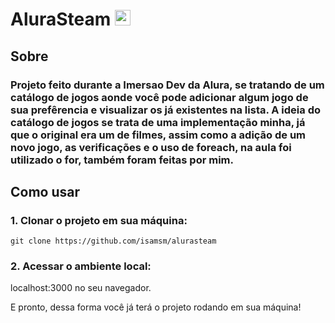 # AluraSteam <img src="https://raw.githubusercontent.com/Tarikul-Islam-Anik/Animated-Fluent-Emojis/master/Emojis/Smilies/Alien%20Monster.png" alt="Alien Monster" width="25" height="25" />

## Sobre

### Projeto feito durante a Imersao Dev da Alura, se tratando de um catálogo de jogos aonde você pode adicionar algum jogo de sua prefêrencia e visualizar os já existentes na lista. A ideia do catálogo de jogos se trata de uma implementação minha, já que o original era um de filmes, assim como a adição de um novo jogo, as verificações e o uso de foreach, na aula foi utilizado o for, também foram feitas por mim. 

## Como usar

### 1. Clonar o projeto em sua máquina:

```
git clone https://github.com/isamsm/alurasteam
```

### 2. Acessar o ambiente local:

localhost:3000 no seu navegador.

E pronto, dessa forma você já terá o projeto rodando em sua máquina!
